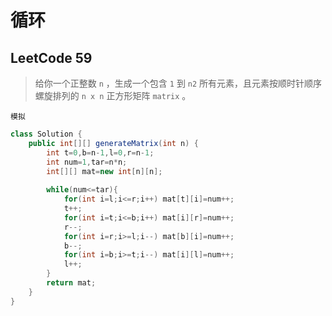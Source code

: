 # 循环

## LeetCode 59

>给你一个正整数 `n` ，生成一个包含 `1` 到 `n2` 所有元素，且元素按顺时针顺序螺旋排列的 `n x n` 正方形矩阵 `matrix` 。

`模拟`

```java
class Solution {
    public int[][] generateMatrix(int n) {
        int t=0,b=n-1,l=0,r=n-1;
        int num=1,tar=n*n;
        int[][] mat=new int[n][n];
        
        while(num<=tar){
            for(int i=l;i<=r;i++) mat[t][i]=num++;
            t++;
            for(int i=t;i<=b;i++) mat[i][r]=num++;
            r--;
            for(int i=r;i>=l;i--) mat[b][i]=num++;
            b--;
            for(int i=b;i>=t;i--) mat[i][l]=num++;
            l++;
        }
        return mat;
    }
}
```

